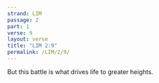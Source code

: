 ```yaml
---
strand: LIM
passage: 2
part: 1
verse: 9
layout: verse
title: "LIM 2:9"
permalink: /LIM/2/9/
---
```

But this battle is what drives life to greater heights.
